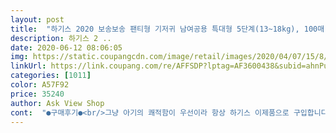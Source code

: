 ```yaml
---
layout: post 
title:  "하기스 2020 보송보송 팬티형 기저귀 남여공용 특대형 5단계(13~18kg), 100매" 
description: 하기스 2 ..
date: 2020-06-12 08:06:05 
img: https://static.coupangcdn.com/image/retail/images/2020/04/07/15/8/f43dccf6-24dd-4360-a1a9-9ecd4f24a1f3.jpg 
linkUrl: https://link.coupang.com/re/AFFSDP?lptag=AF3600438&subid=ahnPublicAsk&pageKey=1436141047&itemId=2478912089&vendorItemId=70472240304&traceid=V0-113-ca3b73ea43a534d8 
categories: [1011] 
color: A57F92 
price: 35240 
author: Ask View Shop 
cont:  "●구매후기●<br/>그냥 아기의 쾌적함이 우선이라 항상 하기스 이제품으로 구입합니다.<br/> 단, 여름만 빼고요.<br/><br/>그래도 가격할인받아 그나마 저렴히 구입했네요<br/>그래도 항상 이 제품엔 만족합니다.<br/> 굳.<br/><br/>근데 네이쳐메이드보다 소변 냄새가 좀 잘 스며나요<br/>기저귀떼는 그날까지 이용할듯하네요^^<br/>꾸준히 구매하고있지만<br/>너무 복불복가격과품절이 많아서 매번 힘드네요<br/>다른건 생각할엄두도... <br/>ㅎㅎ<br/>보송보송 합니다<br/>아이가 아직 팬티를 완전하게 사용못해<br/>아이를 괴롭힌적은 1초도 없네요.<br/><br/>아직 집에 있는것도 다 사용한건 아닌데.<br/>.<br/> 너무 저렴해서 그냥 구입하고 말았네요.<br/><br/>애기때부터 하기스보송이를 사용하여<br/>여름엔 어쩔수없이 여름기저귀를 사용해야하더라구요.<br/><br/>자주자주 갈아주고 있어요.<br/> 아기가 태어난 후 2년정도 지났는데 기저귀 아깝다는 생각으로<br/>좋아요<br/>좋은 제품도 좋지만 우선 하기스라는 브랜드믿고 저렴한 걸로 구입해서<br/>코로나 때문에 혹시나 하는 마음에 기저귀를 엄청 구입해놓고 있었어요.<br/><br/>항상 사용하는 기저귀인데 와우클럽에 저렴하게 떠서 바로 구입했습니다.<br/><br/>" 
---
```

